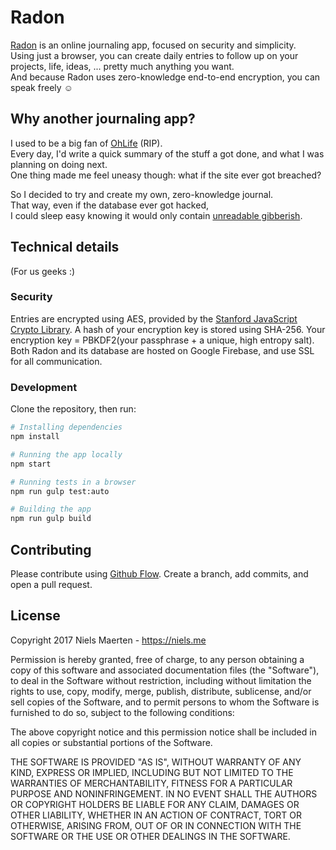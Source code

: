 # Radon

[Radon](https://radon.niels.me) is an online journaling app, focused on security and simplicity.  
Using just a browser, you can create daily entries to follow up on your projects, life, ideas, ... pretty much anything you want.  
And because Radon uses zero-knowledge end-to-end encryption, you can speak freely :relaxed:

## Why another journaling app?
I used to be a big fan of [OhLife](www.ohlife.com) (RIP).  
Every day, I'd write a quick summary of the stuff a got done, and what I was planning on doing next.  
One thing made me feel uneasy though: what if the site ever got breached?  

So I decided to try and create my own, zero-knowledge journal.  
That way, even if the database ever got hacked,  
I could sleep easy knowing it would only contain [unreadable gibberish](https://gist.github.com/nielsmaerten/48a64b1a8a7f603f585c7770e41654e9).

## Technical details
(For us geeks :)

### Security

Entries are encrypted using AES, provided by the [Stanford JavaScript Crypto Library](http://bitwiseshiftleft.github.io/sjcl/). A hash of your encryption key is stored using SHA-256. Your encryption key = PBKDF2(your passphrase + a unique, high entropy salt). Both Radon and its database are hosted on Google Firebase, and use SSL for all communication.

### Development

Clone the repository, then run:

```sh
# Installing dependencies
npm install

# Running the app locally
npm start

# Running tests in a browser
npm run gulp test:auto

# Building the app
npm run gulp build
```

## Contributing

Please contribute using [Github Flow](https://guides.github.com/introduction/flow/). Create a branch, add commits, and open a pull request.

## License

Copyright 2017 Niels Maerten - https://niels.me

Permission is hereby granted, free of charge, to any person obtaining a copy of this software and associated documentation files (the "Software"), to deal in the Software without restriction, including without limitation the rights to use, copy, modify, merge, publish, distribute, sublicense, and/or sell copies of the Software, and to permit persons to whom the Software is furnished to do so, subject to the following conditions:

The above copyright notice and this permission notice shall be included in all copies or substantial portions of the Software.

THE SOFTWARE IS PROVIDED "AS IS", WITHOUT WARRANTY OF ANY KIND, EXPRESS OR IMPLIED, INCLUDING BUT NOT LIMITED TO THE WARRANTIES OF MERCHANTABILITY, FITNESS FOR A PARTICULAR PURPOSE AND NONINFRINGEMENT. IN NO EVENT SHALL THE AUTHORS OR COPYRIGHT HOLDERS BE LIABLE FOR ANY CLAIM, DAMAGES OR OTHER LIABILITY, WHETHER IN AN ACTION OF CONTRACT, TORT OR OTHERWISE, ARISING FROM, OUT OF OR IN CONNECTION WITH THE SOFTWARE OR THE USE OR OTHER DEALINGS IN THE SOFTWARE.
